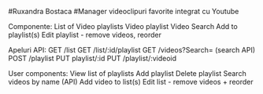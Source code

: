 #Ruxandra Bostaca
#Manager videoclipuri favorite integrat cu Youtube

Componente:
List of Video playlists
Video playlist
Video Search
Add to playlist(s)
Edit playlist - remove videos, reorder

Apeluri API:
GET /list
GET /list/:id/playlist
GET /videos?Search= (search API)
POST /playlist
PUT playlist/:id
PUT /playlist/:videoid

User components:
View list of playlists
Add playlist
Delete playlist
Search videos by name (API)
Add video to list(s)
Edit list - remove videos + reorder
